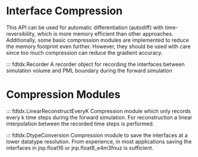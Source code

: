 ##
# Interface Compression
This API can be used for automatic differentiation (autodiff) with time-reversibility, which is more memory efficient than other approaches. 
Additionally, some basic compression modules are implemented to reduce the memory footprint even further. However, they should be used with care since too much compression can reduce the gradient accuracy.

::: fdtdx.Recorder
A recorder object for recording the interfaces between simulation volume and PML boundary during the forward simulation

# Compression Modules
::: fdtdx.LinearReconstructEveryK
Compression module which only records every k time steps during the forward simulation. For reconstruction a linear interpolation between the recorded time steps is performed.

::: fdtdx.DtypeConversion
Compression module to save the interfaces at a lower datatype resolution. From experience, in most applications saving the interfaces in jnp.float16 or jnp.float8_e4m3fnuz is sufficient.
